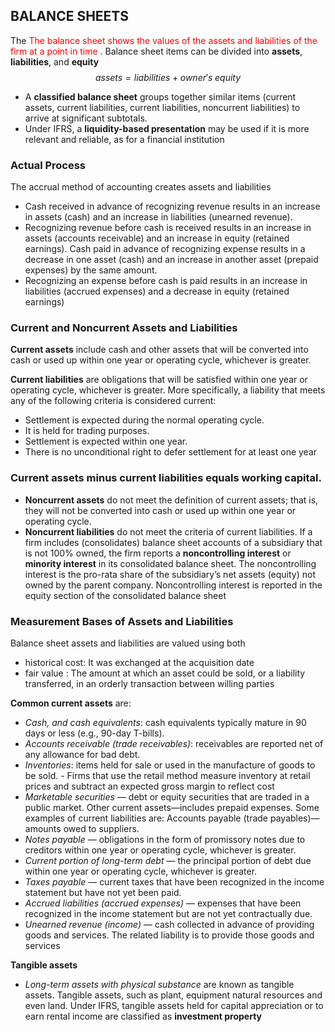 ## BALANCE SHEETS  
<!-- <font color="red">  </font> -->

The <font color="red"> The balance sheet shows the values of the assets and liabilities of the firm at a point in time </font> . Balance sheet items can be divided into **assets**, **liabilities**, and **equity**   
$$
assets = liabilities + owner's \; equity
$$ 
- A **classified balance sheet** groups together similar items (current assets, current liabilities, current liabilities, noncurrent liabilities) to arrive at significant subtotals. 
- Under IFRS, a **liquidity-based presentation** may be used if it is more relevant and reliable, as for a financial institution 

### Actual Process
The accrual method of accounting creates assets and liabilities 
- Cash received in advance of recognizing revenue results in an increase in assets (cash) and an increase in liabilities (unearned revenue). 
- Recognizing revenue before cash is received results in an increase in assets (accounts receivable) and an increase in equity (retained earnings). Cash paid in advance of recognizing expense results in a decrease in one asset (cash) and an increase in another asset (prepaid expenses) by the same amount. 
- Recognizing an expense before cash is paid results in an increase in liabilities (accrued expenses) and a decrease in equity (retained earnings)

### Current and Noncurrent Assets and Liabilities 
**Current assets** include cash and other assets that will be converted into cash or used up within one year or operating cycle, whichever is greater. 

**Current liabilities** are obligations that will be satisfied within one year or operating cycle, whichever is greater. More specifically, a liability that meets any of the following criteria is considered current:  
- Settlement is expected during the normal operating cycle. 
- It is held for trading purposes. 
- Settlement is expected within one year. 
- There is no unconditional right to defer settlement for at least one year 

### Current assets minus current liabilities equals **working capital**.
- **Noncurrent assets** do not meet the definition of current assets; that is, they will not be converted into cash or used up within one year or operating cycle. 
- **Noncurrent liabilities** do not meet the criteria of current liabilities.
If a firm includes (consolidates) balance sheet accounts of a subsidiary that is not 100% owned, the firm reports a **noncontrolling interest** or **minority interest** in its consolidated balance sheet. The noncontrolling interest is the pro-rata share of the subsidiary’s net assets (equity) not owned by the parent company. Noncontrolling interest is reported in the equity section of the consolidated balance sheet

### Measurement Bases of Assets and Liabilities 
Balance sheet assets and liabilities are valued using both 
- historical cost: It was exchanged at the acquisition date 
- fair value : The amount at which an asset could be sold, or a liability transferred, in an orderly transaction between willing parties 

**Common current assets** are: 
- *Cash, and cash equivalents*: cash equivalents typically mature in 90 days or less (e.g., 90-day T-bills).
- *Accounts receivable (trade receivables)*: receivables are reported net of any allowance for bad debt. 
- *Inventories*: items held for sale or used in the manufacture of goods to be sold. - Firms that use the retail method measure inventory at retail prices and subtract an expected gross margin to reflect cost 
- *Marketable securities* — debt or equity securities that are traded in a public market. Other current assets—includes prepaid expenses. Some examples of current liabilities are: Accounts payable (trade payables)—amounts owed to suppliers. 
- *Notes payable* — obligations in the form of promissory notes due to creditors within one year or operating cycle, whichever is greater. 
- *Current portion of long-term debt* — the principal portion of debt due within one year or operating cycle, whichever is greater. 
- *Taxes payable* — current taxes that have been recognized in the income statement but have not yet been paid. 
- *Accrued liabilities (accrued expenses)* — expenses that have been recognized in the income statement but are not yet contractually due. 
- *Unearned revenue (income)* — cash collected in advance of providing goods and services. The related liability is to provide those goods and services   

**Tangible assets** 
- *Long-term assets with physical substance* are known as tangible assets. Tangible assets, such as plant, equipment natural resources and even land. Under IFRS, tangible assets held for capital appreciation or to earn rental income are classified as **investment property** 

<!-- **Intangible assets**
- *Intangible assets* are long-term assets that lack physical substance. Examples of identifiable intangible assets include patents, trademarks, and copyrights. 

- *Goodwill* is created when a business is purchased for more than the fair value of its assets net of liabilities. Goodwill is not amortized, but must be tested for impairment (a decrease in its fair value) at least annually 

When computing ratios, analysts should eliminate goodwill from the balance sheet and goodwill impairment charges from the income statement for comparability. Intangible assets that are purchased are reported on the balance sheet at historical cost less accumulated amortization. Except for certain legal costs, intangible assets that arecreated internally, including research and development costs, are expensed as incurred under U.S. GAAP and are not shown on the balance sheet. 

Under IFRS, a firm must identify the research stage and the development stage. Accordingly, the firm must expense costs during the research stage but may capitalize costs incurred during the development stage  -->  
